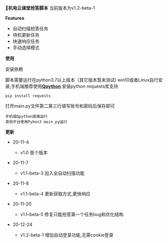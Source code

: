 **🚀机电云课堂抢答脚本**
当前版本为v1.2-beta-1

**Features**
- 自动扫描抢答任务
- 待机更新任务
- 快速响应任务
- 手动选择模式


**使用**

安装依赖

脚本需要运行在python3.7以上版本（其它版本暂未测试)
win10或者Linux自行安装,手机端推荐使用[**Qpython**][1]
安装python requests库支持

    pip install requests
打开main.py文件第二第三行填写账号和密码后保存即可

    手机端Qpython直接运行
    其他平台使用Pyhon3 main.py运行



**更新**
- 20-11-4
    - v1.0 首个版本
- 20-11-7
    - v1.1-beta-3  加入全自动扫描功能
- 20-11-8
    - v1.1-beta-4  更新获取方式,更快响应
- 20-11-20
    - v1.1-beta-5  修复只能抢答第一个任务bug和优化结构
- 20-12-24
    - v1.2-beta-1  增加自动登录功能,无需cookie登录
   


  [1]: https://www.qpython.org/
